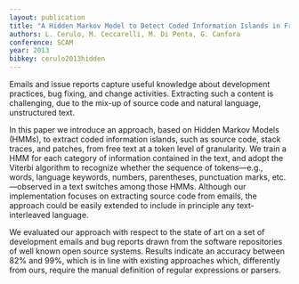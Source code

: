 ```yaml
---
layout: publication
title: "A Hidden Markov Model to Detect Coded Information Islands in Free Text"
authors: L. Cerulo, M. Ceccarelli, M. Di Penta, G. Canfora
conference: SCAM 
year: 2013
bibkey: cerulo2013hidden
---
```

Emails and issue reports capture useful knowledge about development practices, bug fixing, and change activities. Extracting such a content is challenging, due to the mix-up of
source code and natural language, unstructured text.

In this paper we introduce an approach, based on Hidden Markov Models (HMMs), to extract coded information islands, such as source code, stack traces, and patches, from free text at a token level of granularity. We train a HMM for each category of information contained in the text, and adopt the Viterbi algorithm to recognize whether the sequence of tokens—e.g., words, language keywords, numbers, parentheses, punctuation marks, etc.—observed in a text switches among those HMMs. Although our implementation focuses on extracting source code from emails, the approach could be easily extended to include in principle any text-interleaved language.

We evaluated our approach with respect to the state of art on a set of development emails and bug reports drawn from the software repositories of well known open source systems. Results indicate an accuracy between 82% and 99%, which is in line with existing approaches which, differently from ours, require the manual definition of regular expressions or parsers.

